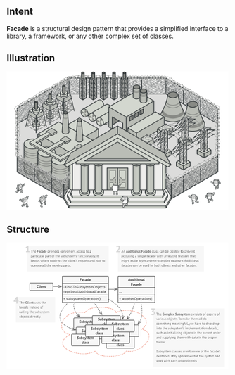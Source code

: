 ## Intent
**Facade** is a structural design pattern that provides a simplified interface to a library, a framework, or any other complex set of classes.

## Illustration
![Illustration](illustration.png)

## Structure
![Source code structure](structure.png)